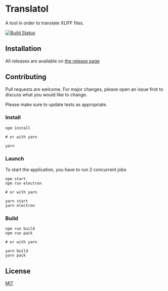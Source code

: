 # Translatol

A tool in order to translate XLIFF files.

[![Build Status](https://app.travis-ci.com/vtabary/translatol.svg?branch=master)](https://app.travis-ci.com/vtabary/translatol)

## Installation

All releases are available on [the release page](https://github.com/vtabary/translatol/releases)

## Contributing

Pull requests are welcome. For major changes, please open an issue first to discuss what you would like to change.

Please make sure to update tests as appropriate.

### Install

```shell
npm install

# or with yarn

yarn
```

### Launch

To start the application, you have to run 2 concurrent jobs

```shell
npm start
npm run electron

# or with yarn

yarn start
yarn electron
```

### Build

```shell
npm run build
npm run pack

# or with yarn

yarn build
yarn pack
```

## License

[MIT](https://choosealicense.com/licenses/mit/)
